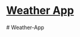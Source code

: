 ﻿ # <a href=https://nikhilsingaraju.github.io/Weather-App/>Weather App</a> 
#   W e a t h e r - A p p  
 